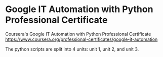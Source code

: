 # Google IT Automation with Python Professional Certificate
Coursera's Google IT Automation with Python Professional Certificate
https://www.coursera.org/professional-certificates/google-it-automation

The python scripts are split into 4 units: unit 1, unit 2, and unit 3.
